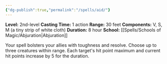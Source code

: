 ```yaml
---
{"dg-publish":true,"permalink":"/spells/aid/"}
---
```


**Level:** 2nd-level
**Casting Time:** 1 action
**Range:** 30 feet
**Components:** V, S, M (a tiny strip of white cloth)
**Duration:** 8 hour
**School:** [[Spells/Schools of Magic/Abjuration\|Abjuration]]

Your spell bolsters your allies with toughness and resolve. Choose up to three creatures within range. Each target's hit point maximum and current hit points increase by 5 for the duration.